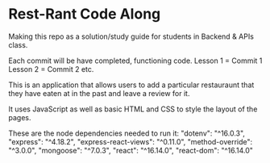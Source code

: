 # Rest-Rant Code Along

Making this repo as a solution/study guide for students in Backend & APIs class.

Each commit will be have completed, functioning code. 
Lesson 1 = Commit 1
Lesson 2 = Commit 2
etc.

This is an application that allows users to add a particular restauraunt that they have eaten at in the past and leave a review for it.  

It uses JavaScript as well as basic HTML and CSS to style the layout of the pages.  

These are the node dependencies needed to run it:
    "dotenv": "^16.0.3",
    "express": "^4.18.2",
    "express-react-views": "^0.11.0",
    "method-override": "^3.0.0",
    "mongoose": "^7.0.3",
    "react": "^16.14.0",
    "react-dom": "^16.14.0"